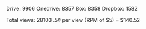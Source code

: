 Drive: 9906
Onedrive: 8357
Box: 8358
Dropbox: 1582

Total views: 28103
.5¢ per view (RPM of $5) = $140.52
